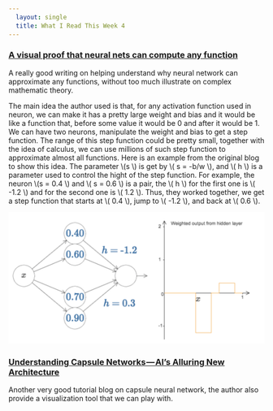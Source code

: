 ```yaml
---
  layout: single
  title: What I Read This Week 4
---
```

### [A visual proof that neural nets can compute any function](http://neuralnetworksanddeeplearning.com/chap4.html)
A really good writing on helping understand why neural network can approximate any functions, without too much illustrate on complex mathematic theory.

The main idea the author used is that, for any activation function used in neuron, we can make it has a pretty large weight and bias and it would be like a function that, before some value it would be 0 and after it would be 1. We can have two neurons, manipulate the weight and bias to get a step function. The range of this step function could be pretty small, together with the idea of calculus, we can use millions of such step function to approximate almost all functions. Here is an example from the original blog to show this idea. The parameter \\(s \\) is get by \\( s = -b/w \\), and \\( h \\) is a parameter used to control the hight of the step function. For example, the neuron \\(s = 0.4 \\) and \\( s = 0.6 \\) is a pair, the \\( h \\) for the first one is \\( -1.2 \\) and for the second one is \\( 1.2 \\). Thus, they worked together, we get a step function that starts at \\( 0.4 \\), jump to \\( -1.2 \\), and back at \\( 0.6 \\).

![Neural Network Approximate Any Function](/assets/nn_approx.png)

### [Understanding Capsule Networks — AI’s Alluring New Architecture](https://medium.freecodecamp.org/understanding-capsule-networks-ais-alluring-new-architecture-bdb228173ddc)
Another very good tutorial blog on capsule neural network, the author also provide a visualization tool that we can play with.
